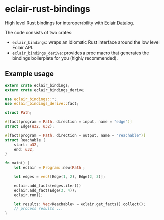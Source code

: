 # eclair-rust-bindings

High level Rust bindings for interoperability with
[Eclair Datalog](https://github.com/luc-tielen/eclair-lang.git).

The code consists of two crates:

- `eclair_bindings`: wraps an idiomatic Rust interface around the low level
  Eclair API.
- `eclair_bindings_derive`: provides a proc macro that generates the bindings
  boilerplate for you (highly recommended).

## Example usage

```rust
extern crate eclair_bindings;
extern crate eclair_bindings_derive;

use eclair_bindings::*;
use eclair_bindings_derive::fact;

struct Path;

#[fact(program = Path, direction = input, name = "edge")]
struct Edge(u32, u32);

#[fact(program = Path, direction = output, name = "reachable")]
struct Reachable {
    start: u32,
    end: u32,
}

fn main() {
    let eclair = Program::new(Path);

    let edges = vec![Edge(1, 2), Edge(2, 3)];

    eclair.add_facts(edges.iter());
    eclair.add_fact(Edge(3, 4));
    eclair.run();

    let results: Vec<Reachable> = eclair.get_facts().collect();
    // process results ...
}
```
